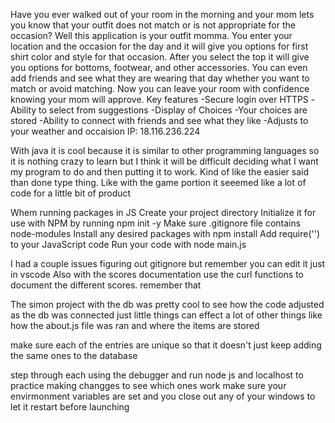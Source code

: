 Have you ever walked out of your room in the morning and your mom lets you know that your outfit does not match or is not appropriate for the occasion? Well this application is your outfit momma. You enter your location and the occasion for the day and it will give you options for first shirt color and style for that occasion. After you select the top it will give you options for bottoms, footwear, and other accessories. You can even add friends and see what they are wearing that day whether you want to match or avoid matching. Now you can leave your room with confidence knowing your mom will approve.
Key features
-Secure login over HTTPS
-Ability to select from suggestions
-Display of Choices
-Your choices are stored
-Ability to connect with friends and see what they like
-Adjusts to your weather and occaision
IP: 18.116.236.224

With java it is cool because it is similar to other programming languages so it is nothing crazy to learn but I think it will be difficult deciding what I want my program to do and then putting it to work. Kind of like the easier said than done type thing. Like with the game portion it seeemed like a lot of code for a little bit of product

Whem running packages in JS
Create your project directory
Initialize it for use with NPM by running npm init -y
Make sure .gitignore file contains node-modules
Install any desired packages with npm install <package name here>
Add require('<package name here>') to your JavaScript code
Run your code with node main.js


I had a couple issues figuring out gitignore but remember you can edit it just in vscode
Also with the scores documentation use the curl functions to document the different scores. remember that
  
The simon project with the db was pretty cool to see how the code adjusted as the db was connected just little things can effect a lot of other things like how the about.js file was ran and where the items are stored

  make sure each of the entries are unique so that it doesn't just keep adding the same ones to the database
  
  step through each using the debugger and run node js and localhost to practice making changges to see which ones work
  make sure your envirmonment variables are set and you close out any of your windows to let it restart before launching
